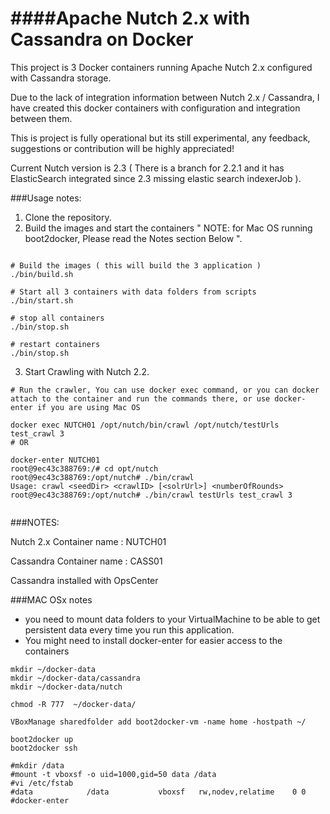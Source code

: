 ####Apache Nutch 2.x with Cassandra on Docker
=======================

This project is 3 Docker containers running Apache Nutch 2.x configured with Cassandra storage.

Due to the lack of integration information between Nutch 2.x / Cassandra, I have created this docker containers with configuration and integration between them.

This is project is fully operational but its still experimental, any feedback, suggestions or contribution will be highly appreciated! 

Current Nutch version is 2.3 ( There is a branch for 2.2.1 and it has ElasticSearch integrated since 2.3 missing elastic search indexerJob ).

###Usage notes:

1. Clone the repository.
2. Build the images and start the containers " NOTE: for Mac OS running boot2docker, Please read the Notes section Below ". 

```

# Build the images ( this will build the 3 application )
./bin/build.sh

# Start all 3 containers with data folders from scripts
./bin/start.sh

# stop all containers 
./bin/stop.sh

# restart containers 
./bin/stop.sh

```
3. Start Crawling with Nutch 2.2.


```
# Run the crawler, You can use docker exec command, or you can docker attach to the container and run the commands there, or use docker-enter if you are using Mac OS

docker exec NUTCH01 /opt/nutch/bin/crawl /opt/nutch/testUrls test_crawl 3
# OR

docker-enter NUTCH01
root@9ec43c388769:/# cd opt/nutch
root@9ec43c388769:/opt/nutch# ./bin/crawl
Usage: crawl <seedDir> <crawlID> [<solrUrl>] <numberOfRounds>
root@9ec43c388769:/opt/nutch# ./bin/crawl testUrls test_crawl 3


```
###NOTES:

Nutch 2.x Container name : NUTCH01

Cassandra Container name : CASS01

Cassandra installed with OpsCenter


###MAC OSx notes
- you need to mount data folders to your VirtualMachine to be able to get persistent data every time you run this application.
- You might need to install docker-enter for easier access to the containers

```
mkdir ~/docker-data
mkdir ~/docker-data/cassandra
mkdir ~/docker-data/nutch

chmod -R 777  ~/docker-data/

VBoxManage sharedfolder add boot2docker-vm -name home -hostpath ~/

boot2docker up
boot2docker ssh

#mkdir /data
#mount -t vboxsf -o uid=1000,gid=50 data /data
#vi /etc/fstab
#data            /data           vboxsf   rw,nodev,relatime    0 0
#docker-enter
```

